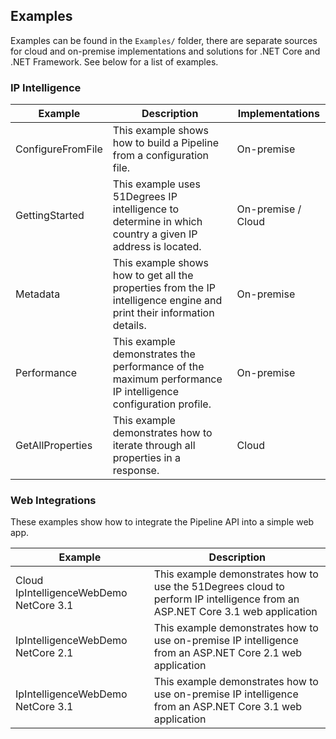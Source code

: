 ## Examples

Examples can be found in the `Examples/` folder, there are separate sources for cloud and on-premise implementations and solutions for .NET Core and .NET Framework. See below for a list of examples.

### IP Intelligence

|Example|Description|Implementations|
|-------|-----------|---------------|
|ConfigureFromFile|This example shows how to build a Pipeline from a configuration file.|On-premise|
|GettingStarted|This example uses 51Degrees IP intelligence to determine in which country a given IP address is located.|On-premise / Cloud|
|Metadata|This example shows how to get all the properties from the IP intelligence engine and print their information details.|On-premise|
|Performance|This example demonstrates the performance of the maximum performance IP intelligence configuration profile.|On-premise|
|GetAllProperties|This example demonstrates how to iterate through all properties in a response.|Cloud|

### Web Integrations

These examples show how to integrate the Pipeline API into a simple web app.

|Example|Description|
|-------|-----------|
|Cloud IpIntelligenceWebDemo NetCore 3.1|This example demonstrates how to use the 51Degrees cloud to perform IP intelligence from an ASP.NET Core 3.1 web application|
|IpIntelligenceWebDemo NetCore 2.1|This example demonstrates how to use on-premise IP intelligence from an ASP.NET Core 2.1 web application|
|IpIntelligenceWebDemo NetCore 3.1|This example demonstrates how to use on-premise IP intelligence from an ASP.NET Core 3.1 web application|
